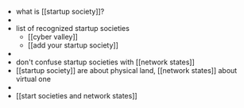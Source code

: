 - what is [[startup society]]?
-
- list of recognized startup societies
	- [[cyber valley]]
	- [[add your startup society]]
-
- don't confuse startup societies with [[network states]]
- [[startup society]] are about physical land, [[network states]] about virtual one
-
- [[start societies and network states]]